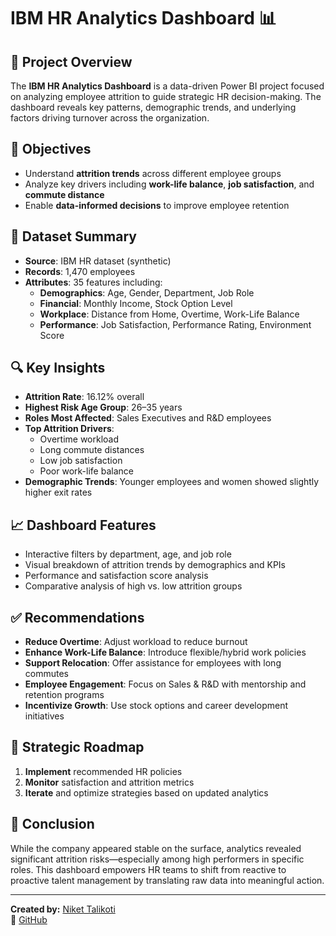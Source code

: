 # IBM HR Analytics Dashboard 📊

## 📌 Project Overview
The **IBM HR Analytics Dashboard** is a data-driven Power BI project focused on analyzing employee attrition to guide strategic HR decision-making. The dashboard reveals key patterns, demographic trends, and underlying factors driving turnover across the organization.

## 🎯 Objectives
- Understand **attrition trends** across different employee groups
- Analyze key drivers including **work-life balance**, **job satisfaction**, and **commute distance**
- Enable **data-informed decisions** to improve employee retention

## 🧾 Dataset Summary
- **Source**: IBM HR dataset (synthetic)
- **Records**: 1,470 employees
- **Attributes**: 35 features including:
  - **Demographics**: Age, Gender, Department, Job Role
  - **Financial**: Monthly Income, Stock Option Level
  - **Workplace**: Distance from Home, Overtime, Work-Life Balance
  - **Performance**: Job Satisfaction, Performance Rating, Environment Score

## 🔍 Key Insights
- **Attrition Rate**: 16.12% overall
- **Highest Risk Age Group**: 26–35 years
- **Roles Most Affected**: Sales Executives and R&D employees
- **Top Attrition Drivers**:
  - Overtime workload
  - Long commute distances
  - Low job satisfaction
  - Poor work-life balance
- **Demographic Trends**: Younger employees and women showed slightly higher exit rates

## 📈 Dashboard Features
- Interactive filters by department, age, and job role
- Visual breakdown of attrition trends by demographics and KPIs
- Performance and satisfaction score analysis
- Comparative analysis of high vs. low attrition groups

## ✅ Recommendations
- **Reduce Overtime**: Adjust workload to reduce burnout
- **Enhance Work-Life Balance**: Introduce flexible/hybrid work policies
- **Support Relocation**: Offer assistance for employees with long commutes
- **Employee Engagement**: Focus on Sales & R&D with mentorship and retention programs
- **Incentivize Growth**: Use stock options and career development initiatives

## 🚀 Strategic Roadmap
1. **Implement** recommended HR policies
2. **Monitor** satisfaction and attrition metrics
3. **Iterate** and optimize strategies based on updated analytics

## 📌 Conclusion
While the company appeared stable on the surface, analytics revealed significant attrition risks—especially among high performers in specific roles. This dashboard empowers HR teams to shift from reactive to proactive talent management by translating raw data into meaningful action.

---

**Created by:** [Niket Talikoti](https://www.linkedin.com/in/nikettalikoti)  
🔗 [GitHub](https://github.com/niketgtalikoti)

